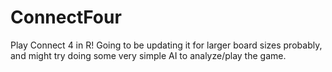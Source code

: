 # ConnectFour

Play Connect 4 in R! Going to be updating it for larger board sizes probably, and might try doing some very simple AI to analyze/play the game.
